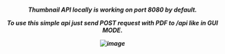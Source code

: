 <h5 align="center">
  Thumbnail API locally is working on port 8080 by default.
  
  To use this simple api just send POST request with PDF to /api like in GUI MODE.
  
  ![image](https://github.com/sHKamil/thumbnail-API/assets/91428301/0e523af1-5e9f-4bd2-bcbb-8dc0cc4a75ad)
</h5>
